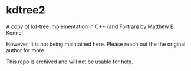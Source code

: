 # kdtree2
A copy of kd-tree implementation in C++ (and Fortran) by Matthew B. Kennel

However, it is not being maintained here. Please reach out the the original author for more. 

This repo is archived and will not be usable for help.

